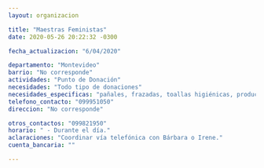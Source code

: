 ```yaml
---
layout: organizacion

title: "Maestras Feministas"
date: 2020-05-26 20:22:32 -0300

fecha_actualizacion: "6/04/2020"

departamento: "Montevideo"
barrio: "No corresponde"
actividades: "Punto de Donación"
necesidades: "Todo tipo de donaciones"
necesidades_especificas: "pañales, frazadas, toallas higiénicas, productos de limpieza y aseo personal, alimentos no perecederos."
telefono_contacto: "099951050"
direccion: "No corresponde"

otros_contactos: "099821950"
horario: " - Durante el día."
aclaraciones: "Coordinar vía telefónica con Bárbara o Irene."
cuenta_bancaria: ""

---
```

